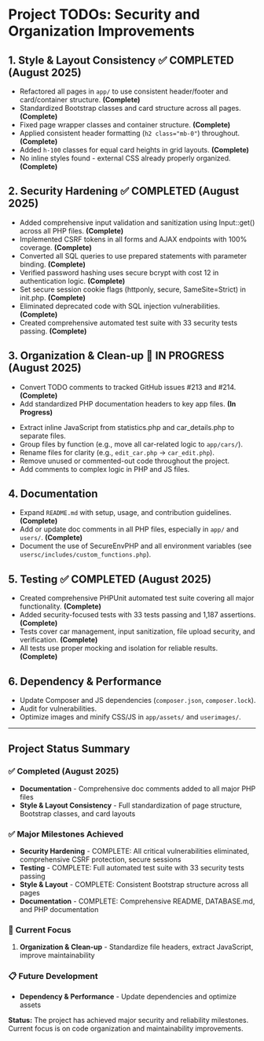 # Project TODOs: Security and Organization Improvements

## 1. Style & Layout Consistency ✅ **COMPLETED (August 2025)**
+ Refactored all pages in `app/` to use consistent header/footer and card/container structure. **(Complete)**
+ Standardized Bootstrap classes and card structure across all pages. **(Complete)**
+ Fixed page wrapper classes and container structure. **(Complete)**
+ Applied consistent header formatting (`h2 class="mb-0"`) throughout. **(Complete)**
+ Added `h-100` classes for equal card heights in grid layouts. **(Complete)**
+ No inline styles found - external CSS already properly organized. **(Complete)**

## 2. Security Hardening ✅ **COMPLETED (August 2025)**
+ Added comprehensive input validation and sanitization using Input::get() across all PHP files. **(Complete)**
+ Implemented CSRF tokens in all forms and AJAX endpoints with 100% coverage. **(Complete)**
+ Converted all SQL queries to use prepared statements with parameter binding. **(Complete)**
+ Verified password hashing uses secure bcrypt with cost 12 in authentication logic. **(Complete)**
+ Set secure session cookie flags (httponly, secure, SameSite=Strict) in init.php. **(Complete)**
+ Eliminated deprecated code with SQL injection vulnerabilities. **(Complete)**
+ Created comprehensive automated test suite with 33 security tests passing. **(Complete)**

## 3. Organization & Clean-up 🔄 **IN PROGRESS (August 2025)**
+ Convert TODO comments to tracked GitHub issues #213 and #214. **(Complete)**
+ Add standardized PHP documentation headers to key app files. **(In Progress)**
- Extract inline JavaScript from statistics.php and car_details.php to separate files.
- Group files by function (e.g., move all car-related logic to `app/cars/`).
- Rename files for clarity (e.g., `edit_car.php` → `car_edit.php`).
- Remove unused or commented-out code throughout the project.
- Add comments to complex logic in PHP and JS files.

## 4. Documentation
+ Expand `README.md` with setup, usage, and contribution guidelines. **(Complete)**
+ Add or update doc comments in all PHP files, especially in `app/` and `users/`. **(Complete)**
+ Document the use of SecureEnvPHP and all environment variables (see `usersc/includes/custom_functions.php`).

## 5. Testing ✅ **COMPLETED (August 2025)**
+ Created comprehensive PHPUnit automated test suite covering all major functionality. **(Complete)**
+ Added security-focused tests with 33 tests passing and 1,187 assertions. **(Complete)**
+ Tests cover car management, input sanitization, file upload security, and verification. **(Complete)**
+ All tests use proper mocking and isolation for reliable results. **(Complete)**

## 6. Dependency & Performance
- Update Composer and JS dependencies (`composer.json`, `composer.lock`).
- Audit for vulnerabilities.
- Optimize images and minify CSS/JS in `app/assets/` and `userimages/`.

---

## **Project Status Summary**

### ✅ **Completed (August 2025)**
- **Documentation** - Comprehensive doc comments added to all major PHP files
- **Style & Layout Consistency** - Full standardization of page structure, Bootstrap classes, and card layouts

### ✅ **Major Milestones Achieved**
- **Security Hardening** - COMPLETE: All critical vulnerabilities eliminated, comprehensive CSRF protection, secure sessions
- **Testing** - COMPLETE: Full automated test suite with 33 security tests passing
- **Style & Layout** - COMPLETE: Consistent Bootstrap structure across all pages
- **Documentation** - COMPLETE: Comprehensive README, DATABASE.md, and PHP documentation

### 🔄 **Current Focus**
1. **Organization & Clean-up** - Standardize file headers, extract JavaScript, improve maintainability

### 📋 **Future Development** 
- **Dependency & Performance** - Update dependencies and optimize assets

**Status:** The project has achieved major security and reliability milestones. Current focus is on code organization and maintainability improvements.
